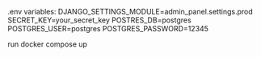 .env variables:
DJANGO_SETTINGS_MODULE=admin_panel.settings.prod
SECRET_KEY=your_secret_key
POSTRES_DB=postgres
POSTGRES_USER=postgres
POSTGRES_PASSWORD=12345

run docker compose up
